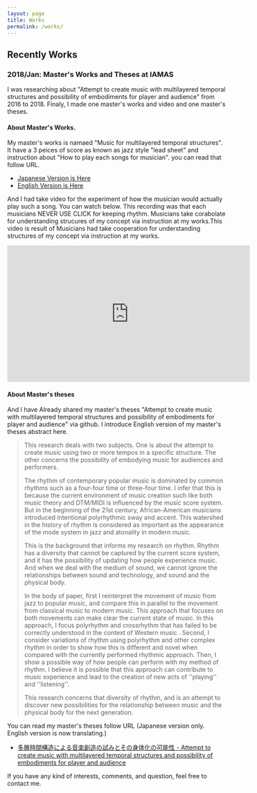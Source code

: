 ```yaml
---
layout: page
title: Works
permalink: /works/
---
```


## Recently Works

### 2018/Jan: Master's Works and Theses at IAMAS

I was researching about "Attempt to create music with multilayered temporal structures and possibility of embodiments for player and audience" from 2016 to 2018. Finaly, I made one master's works and video and one master's theses.

#### About Master's Works.

My master's works is namaed "Music for multilayered temporal structures". It have a 3 peices of score as known as jazz style "lead sheet" and instruction about "How to play each songs for musician". you can read that follow URL.

* [Japanese Version is Here](https://drive.google.com/file/d/1-L03xHCOUF6yZhvX4Bmkz-GtfrdR_0x8/view)
* [English Version is Here](https://drive.google.com/file/d/1bUWBULipnMCDW39T08ccRaGEZsjCWOUq/view)

And I had take video for the experiment of how the musician would actually play such a song. You can watch below. This recording was that each musicians NEVER USE CLICK for keeping rhythm. Musicians take corabolate for understanding strucures of my concept via instruction at my works.This video is result of Musicians had take cooperation for understanding structures of my concept via instruction at my works.

<iframe width="560" height="315" src="https://www.youtube.com/embed/3AuNz4GiLsI?rel=0" frameborder="0" gesture="media" allow="encrypted-media" allowfullscreen></iframe>

#### About Master's theses

And I have Already shared my master's theses "Attempt to create music with multilayered temporal structures and possibility of embodiments for player and audience" via github. I introduce English version of my master's theses abstract here.

> This research deals with two subjects. One is about the attempt to create music using two or more tempos in a specific structure. The other concerns the possibility of embodying music for audiences and performers.  
>
> The rhythm of contemporary popular music is dominated by common rhythms such as a four-four time or three-four time. I infer that this is because the current environment of music creation such like both music theory and DTM/MIDI is influenced by the music score system. But in the beginning of the 21st century, African-American musicians introduced intentional polyrhythmic sway and accent. This watershed in the history of rhythm is considered as important as the appearance of the mode system in jazz and atonality in modern music.
>
> This is the background that informs my research on rhythm. Rhythm has a diversity that cannot be captured by the current score system, and it has the possibility of updating how people experience music. And when we deal with the medium of sound, we cannot ignore the relationships between sound and technology, and sound and the physical body.
>
> In the body of paper, first I reinterpret the movement of music from jazz to popular music, and compare this in parallel to the movement from classical music to modern music. This approach that focuses on both movements can make clear the current state of music. In this approach, I focus polyrhythm and crossrhythm that has failed to be correctly understood in the context of Western music . Second, I consider variations of rhythm using polyrhythm and other complex rhythm in order to show how this is different and novel when compared with the currently performed rhythmic approach. Then, I show a possible way of how people can perform with my method of rhythm. I believe it is possible that this approach can contribute to music experience and lead to the creation of new acts of ''playing'' and ''listening''.
>
> This research concerns that diversity of rhythm, and is an attempt to discover new possibilities for the relationship between music and the physical body for the next generation.

You can read my master's theses follow URL (Japanese version only. English version is now translating.)

* [多層時間構造による音楽創造の試みとその身体化の可能性 - Attempt to create music with multilayered temporal structures and possibility of embodiments for player and audience](https://github.com/dropcontrol/IAMAS-Resarch-LaTex-Format/raw/master/iamas_yamato.pdf)

If you have any kind of interests, comments, and question, feel free to contact me.
